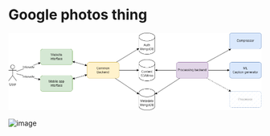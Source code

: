 # Google photos thing
![masters-sem-2.drawio.png](resources%2Fmasters-sem-2.drawio.png)

![image](https://drive.google.com/uc?id=1HVA6f2nhLO_TNwPk4YQWXPSQrlzYVwzj)

